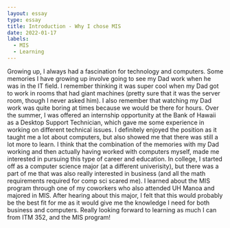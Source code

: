 ```yaml
---
layout: essay
type: essay
title: Introduction - Why I chose MIS 
date: 2022-01-17
labels:
  - MIS
  - Learning
---
```

Growing up, I always had a fascination for technology and computers. Some memories I have growing up involve going to see my Dad work when he was in the IT field. I remember thinking it was super cool when my Dad got to work in rooms that had giant machines (pretty sure that it was the server room, though I never asked him). I also remember that watching my Dad work was quite boring at times because we would be there for hours.  Over the summer, I was offered an internship opportunity at the Bank of Hawaii as a Desktop Support Technician, which gave me some experience in working on different technical issues. I definitely enjoyed the position as it taught me a lot about computers, but also showed me that there was still a lot more to learn. I think that the combination of the memories with my Dad working and then actually having worked with computers myself, made me interested in pursuing this type of career and education. In college, I started off as a computer science major (at a different univerisity), but there was a part of me that was also really interested in business (and all the math requirements required for comp sci scared me). I learned about the MIS program through one of my coworkers who also attended UH Manoa and majored in MIS. After hearing about this major, I felt that this would probably be the best fit for me as it would give me the knowledge I need for both business and computers. Really looking forward to learning as much I can from ITM 352, and the MIS program!
